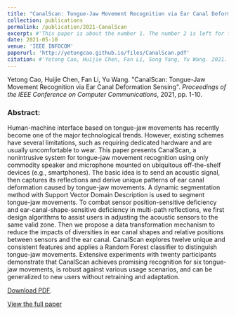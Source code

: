 ```yaml
---
title: "CanalScan: Tongue-Jaw Movement Recognition via Ear Canal Deformation Sensing"
collection: publications
permalink: /publication/2021-CanalScan
excerpt: #'This paper is about the number 1. The number 2 is left for future work.'
date: 2021-05-10
venue: 'IEEE INFOCOM'
paperurl: 'http://yetongcao.github.io/files/CanalScan.pdf'
citation: #'Yetong Cao, Huijie Chen, Fan Li, Song Yang, Yu Wang. 2021. &quot;AWash: Handwashing Assistance for the Elderly With Dementia via Wearables.&quot; <i>Proceedings of the ACM on Interactive, Mobile, Wearable and Ubiquitous Technologies</i>. 7(2), 1-23.'
---
```

Yetong Cao, Huijie Chen, Fan Li, Yu Wang. "CanalScan: Tongue-Jaw Movement Recognition via Ear Canal Deformation Sensing". _Proceedings of the IEEE Conference on Computer Communications_, 2021, pp. 1-10. 

### Abstract:
Human-machine interface based on tongue-jaw movements has recently become one of the major technological trends. However, existing schemes have several limitations, such as requiring dedicated hardware and are usually uncomfortable to wear. This paper presents CanalScan, a nonintrusive system for tongue-jaw movement recognition using only commodity speaker and microphone mounted on ubiquitous off-the-shelf devices (e.g., smartphones). The basic idea is to send an acoustic signal, then captures its reflections and derive unique patterns of ear canal deformation caused by tongue-jaw movements. A dynamic segmentation method with Support Vector Domain Description is used to segment tongue-jaw movements. To combat sensor position-sensitive deficiency and ear-canal-shape-sensitive deficiency in multi-path reflections, we first design algorithms to assist users in adjusting the acoustic sensors to the same valid zone. Then we propose a data transformation mechanism to reduce the impacts of diversities in ear canal shapes and relative positions between sensors and the ear canal. CanalScan explores twelve unique and consistent features and applies a Random Forest classifier to distinguish tongue-jaw movements. Extensive experiments with twenty participants demonstrate that CanalScan achieves promising recognition for six tongue-jaw movements, is robust against various usage scenarios, and can be generalized to new users without retraining and adaptation.

[<ins>Download PDF</ins>](../files/CanalScan.pdf).


[<ins>View the full paper</ins>](https://ieeexplore.ieee.org/abstract/document/9488852)
